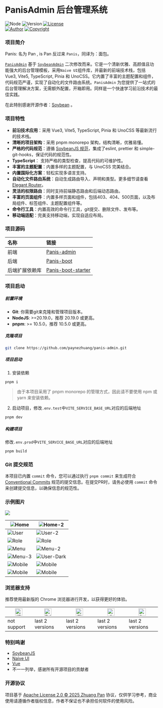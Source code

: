 # PanisAdmin 后台管理系统

![Node](https://img.shields.io/badge/Node-18-blue.svg)
![Version](https://img.shields.io/badge/Version-1.0.5-blue.svg)
[![License](https://img.shields.io/badge/License-Apache%20License%202.0-B9D6AF.svg)](./LICENSE)
<br/>
[![Author](https://img.shields.io/badge/Author-paynezhuang-green.svg)](https://github.com/paynezhuang)
[![Copyright](https://img.shields.io/badge/Copyright-2024%20Zhuang%20Pan%20@PanisAdmin-green.svg)](https://github.com/paynezhuang)

### 项目简介

Panis: 名为 Pan , is Pan 反过来 `Panis`，同译为：面包。

[`PanisAdmin`](https://github.com/paynezhuang/panis-admin) 基于 [`SoybeanAdmin`](https://github.com/soybeanjs/soybean-admin) 二次修改而来。它是一个清新优雅、高颜值且功能强大的后台管理模板，采用`Naive UI`组件库，并最新的前端技术栈，包括 Vue3, Vite5, TypeScript, Pinia 和 UnoCSS。它内置了丰富的主题配置和组件，代码规范严谨，实现了自动化的文件路由系统。`PanisAdmin` 为您提供了一站式的后台管理解决方案，无需额外配置，开箱即用。同样是一个快速学习前沿技术的最佳实践。

在此特别感谢开源作者：[Soybean](https://github.com/honghuangdc) 。

### 项目特性

- **前沿技术应用**：采用 Vue3, Vite5, TypeScript, Pinia 和 UnoCSS 等最新流行的技术栈。
- **清晰的项目架构**：采用 pnpm monorepo 架构，结构清晰，优雅易懂。
- **严格的代码规范**：遵循 [SoybeanJS 规范](https://docs.soybeanjs.cn/zh/standard)，集成了eslint, prettier 和 simple-git-hooks，保证代码的规范性。
- **TypeScript**： 支持严格的类型检查，提高代码的可维护性。
- **丰富的主题配置**：内置多样的主题配置，与 UnoCSS 完美结合。
- **内置国际化方案**：轻松实现多语言支持。
- **自动化文件路由系统**：自动生成路由导入、声明和类型。更多细节请查看 [Elegant Router](https://github.com/soybeanjs/elegant-router)。
- **灵活的权限路由**：同时支持前端静态路由和后端动态路由。
- **丰富的页面组件**：内置多样页面和组件，包括403、404、500页面，以及布局组件、标签组件、主题配置组件等。
- **命令行工具**：内置高效的命令行工具，git提交、删除文件、发布等。
- **移动端适配**：完美支持移动端，实现自适应布局。

### 项目源码

| 名称      | 链接                                                                      |
|:--------|:------------------------------------------------------------------------|
| 前端      | [Panis-admin](https://github.com/paynezhuang/panis-admin)               |
| 后端      | [Panis-boot](https://github.com/paynezhuang/panis-boot)                 |
| 后端扩展依赖库 | [Panis-boot-starter](https://github.com/paynezhuang/panis-boot-starter) |

### 项目启动

##### 前置环境

- **Git**: 你需要git来克隆和管理项目版本。
- **NodeJS**: >=20.19.0，推荐 20.19.0 或更高。
- **pnpm**: >= 10.5.0，推荐 10.5.0 或更高。


##### 克隆项目

```bash
git clone https://github.com/paynezhuang/panis-admin.git
```

##### 项目启动

1. 安装依赖
```bash
pnpm i
```
> 由于本项目采用了 pnpm monorepo 的管理方式，因此请不要使用 npm 或 yarn 来安装依赖。

2. 启动项目，修改`.env.test`中`VITE_SERVICE_BASE_URL`对应的后端地址
```bash
pnpm dev
```

##### 构建项目

修改`.env.prod`中`VITE_SERVICE_BASE_URL`对应的后端地址

```bash
pnpm build
```

### Git 提交规范

本项目已内置 `commit` 命令，您可以通过执行 `pnpm commit` 来生成符合 [Conventional Commits]([conventionalcommits](https://www.conventionalcommits.org/)) 规范的提交信息。在提交PR时，请务必使用 `commit` 命令来创建提交信息，以确保信息的规范性。


### 示例图片

![](./doc/images/Login.png)

| ![Home](./doc/images/Home.png) | ![Home-2](./doc/images/Home-2.png) |
|--------------------------------|--------------------------------|
| ![User](./doc/images/User.png) | ![User-2](./doc/images/User-2.png) |
| ![Role](./doc/images/Role-Permission.png) | ![Role](./doc/images/Role-Menu.png) |
| ![Menu](./doc/images/Menu.png) | ![Menu-2](./doc/images/Menu-2.png) |
| ![Menu-3](./doc/images/Menu-3.png) |![User-Dark](./doc/images/User-Dark.png) |
| ![Mobile](./doc/images/Home-Mobile.png) | ![Mobile](./doc/images/User-Mobile.png) |
| ![Mobile](./doc/images/Menu-Mobile.png) | ![Mobile](./doc/images/Menu-Mobile-Dark.png)|

### 浏览器支持

推荐使用最新版的 Chrome 浏览器进行开发，以获得更好的体验。

| [<img src="https://raw.githubusercontent.com/alrra/browser-logos/master/src/archive/internet-explorer_9-11/internet-explorer_9-11_48x48.png" alt="IE" width="24px" height="24px"  />](http://godban.github.io/browsers-support-badges/) | [<img src="https://raw.githubusercontent.com/alrra/browser-logos/master/src/edge/edge_48x48.png" alt=" Edge" width="24px" height="24px" />](http://godban.github.io/browsers-support-badges/) | [<img src="https://raw.githubusercontent.com/alrra/browser-logos/master/src/firefox/firefox_48x48.png" alt="Firefox" width="24px" height="24px" />](http://godban.github.io/browsers-support-badges/) | [<img src="https://raw.githubusercontent.com/alrra/browser-logos/master/src/chrome/chrome_48x48.png" alt="Chrome" width="24px" height="24px" />](http://godban.github.io/browsers-support-badges/) | [<img src="https://raw.githubusercontent.com/alrra/browser-logos/master/src/safari/safari_48x48.png" alt="Safari" width="24px" height="24px" />](http://godban.github.io/browsers-support-badges/) |
| --- | --- | --- | --- | --- |
| not support | last 2 versions | last 2 versions | last 2 versions | last 2 versions |

### 特别鸣谢

- [SoybeanJS](https://github.com/soybeanjs)
- [Naive UI](https://www.naiveui.com/zh-CN/os-theme)
- [Vue](https://cn.vuejs.org/)
- 不一一列举，感谢所有开源项目的贡献者

### 开源协议

项目基于 [Apache License 2.0 © 2025 Zhuang Pan](./LICENSE) 协议，仅供学习参考，商业使用请遵循作者版权信息，作者不保证也不承担任何软件的使用风险。

